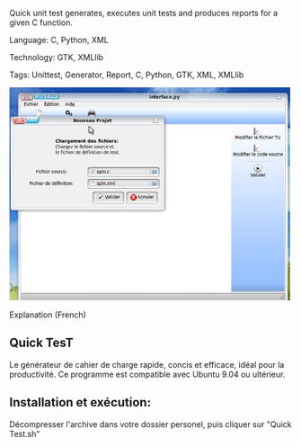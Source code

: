 Quick unit test generates, executes unit tests and produces reports for a given C function.

Language: C, Python, XML

Technology: GTK, XMLlib 

Tags: Unittest, Generator, Report, C, Python, GTK, XML, XMLlib

<img src="https://raw.githubusercontent.com/yoeo/quick-unit-test/master/screenshot.png" />

Explanation (French)

Quick TesT
----------

Le générateur de cahier de charge rapide, concis et efficace, idéal pour la productivité.
Ce programme est compatible avec Ubuntu 9.04 ou ultérieur.

Installation et exécution:
-------------------------
Décompresser l'archive dans votre dossier personel, puis cliquer sur "Quick Test.sh"

